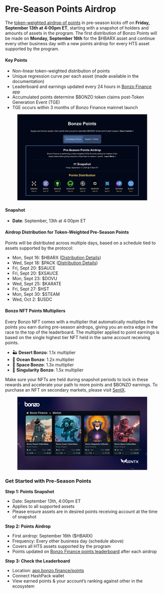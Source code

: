 # Pre-Season Points Airdrop

The [token-weighted airdrop of points](https://app.bonzo.finance/points) in pre-season kicks off on **Friday, September 13th at 4:00pm ET**, starting with a snapshot of holders and amounts of assets in the program. The first distribution of Bonzo Points will be made on **Monday, September 16th** for the $HBARX asset and continue every other business day with a new points airdrop for every HTS asset supported by the program.

#### **Key Points** <a href="#key-points" id="key-points"></a>

* Non-linear token-weighted distribution of points
* Unique regression curve per each asset (made available in the documentation)
* Leaderboard and earnings updated every 24 hours in [Bonzo Finance](https://app.bonzo.finance/points) app
* Accumulated points determine $BONZO token claims post-Token Generation Event (TGE)
* TGE occurs within 3 months of Bonzo Finance mainnet launch

<figure><img src="../.gitbook/assets/image (14).png" alt=""><figcaption></figcaption></figure>

#### **Snapshot** <a href="#snapshot" id="snapshot"></a>

* **Date**: September, 13th at 4:00pm ET

#### **Airdrop Distribution for Token-Weighted Pre-Season Points** <a href="#airdrop-distribution-for-token-weighted-pre-season-points" id="airdrop-distribution-for-token-weighted-pre-season-points"></a>

Points will be distributed across multiple days, based on a schedule tied to assets supported by the protocol:

* Mon, Sept 16: $HBARX ([Distribution Details](https://docs.google.com/spreadsheets/d/1rVUDzVOQFta8qfO-JxmhI959Hbo3AXam6etWpzXHblE/edit?usp=sharing))
* Wed, Sept 18: $PACK ([Distribution Details](https://docs.google.com/spreadsheets/d/1hZAsOF57eGFInPXJb-Toga4nXVnArQ9\_pv0dZ6OmQGw/edit?usp=sharing))
* Fri, Sept 20: $SAUCE
* Fri, Sept 20: $XSAUCE
* Mon, Sept 23: $DOVU
* Wed, Sept 25: $KARATE
* Fri, Sept 27: $HST
* Mon, Sept 30: $STEAM
* Wed, Oct 2: $USDC

#### **Bonzo NFT Points Multipliers** <a href="#bonzo-nft-points-multipliers" id="bonzo-nft-points-multipliers"></a>

Every Bonzo NFT comes with a multiplier that automatically multiplies the points you earn during pre-season airdrops, giving you an extra edge in the race to the top of the leaderboard. The multiplier applied to point earnings is based on the single highest tier NFT held in the same account receiving points.

* 🏜️ **Desert Bonzo**: 1.1x multiplier
* 🌊 **Ocean Bonzo**: 1.2x multiplier
* 🚀 **Space Bonzo**: 1.3x multiplier
* 🌌 **Singularity Bonzo**: 1.5x multiplier

Make sure your NFTs are held during snapshot periods to lock in these rewards and accelerate your path to more points and $BONZO earnings. To purchase an NFT on secondary markets, please visit [SentX](https://sentx.io/nft-marketplace/creators/bonzo-finance).

<figure><img src="../.gitbook/assets/image (15).png" alt=""><figcaption></figcaption></figure>

### Get Started with Pre-Season Points <a href="#get-started-with-pre-season-points" id="get-started-with-pre-season-points"></a>

**Step 1: Points Snapshot**

* Date: September 13th, 4:00pm ET
* Applies to all supported assets
* Please ensure assets are in desired points receiving account at the time of snapshot

**Step 2: Points Airdrop**

* First airdrop: September 16th ($HBARX)
* Frequency: Every other business day (schedule above)
* Covers all HTS assets supported by the program
* Points updated on [Bonzo Finance points leaderboard](https://app.bonzo.finance/points) after each airdrop

**Step 3: Check the Leaderboard**

* Location: [app.bonzo.finance/points](http://app.bonzo.finance/points)
* Connect HashPack wallet
* View earned points & your account’s ranking against other in the ecosystem
